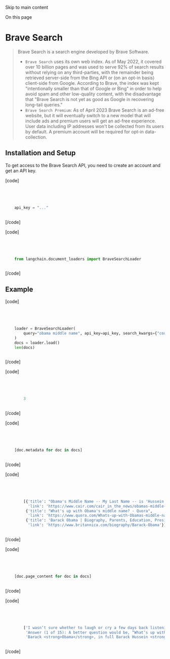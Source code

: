 

Skip to main content

On this page

# Brave Search

> Brave Search is a search engine developed by Brave Software.
>
>   * `Brave Search` uses its own web index. As of May 2022, it covered over 10 billion pages and was used to serve 92% of search results without relying on any third-parties, with the remainder being
> retrieved server-side from the Bing API or (on an opt-in basis) client-side from Google. According to Brave, the index was kept "intentionally smaller than that of Google or Bing" in order to help
> avoid spam and other low-quality content, with the disadvantage that "Brave Search is not yet as good as Google in recovering long-tail queries."
>   * `Brave Search Premium`: As of April 2023 Brave Search is an ad-free website, but it will eventually switch to a new model that will include ads and premium users will get an ad-free experience.
> User data including IP addresses won't be collected from its users by default. A premium account will be required for opt-in data-collection.
>

## Installation and Setup​

To get access to the Brave Search API, you need to create an account and get an API key.

[code]
```python




    api_key = "..."  
    


```
[/code]


[code]
```python




    from langchain.document_loaders import BraveSearchLoader  
    


```
[/code]


## Example​

[code]
```python




    loader = BraveSearchLoader(  
        query="obama middle name", api_key=api_key, search_kwargs={"count": 3}  
    )  
    docs = loader.load()  
    len(docs)  
    


```
[/code]


[code]
```python




        3  
    


```
[/code]


[code]
```python




    [doc.metadata for doc in docs]  
    


```
[/code]


[code]
```python




        [{'title': "Obama's Middle Name -- My Last Name -- is 'Hussein.' So?",  
          'link': 'https://www.cair.com/cair_in_the_news/obamas-middle-name-my-last-name-is-hussein-so/'},  
         {'title': "What's up with Obama's middle name? - Quora",  
          'link': 'https://www.quora.com/Whats-up-with-Obamas-middle-name'},  
         {'title': 'Barack Obama | Biography, Parents, Education, Presidency, Books, ...',  
          'link': 'https://www.britannica.com/biography/Barack-Obama'}]  
    


```
[/code]


[code]
```python




    [doc.page_content for doc in docs]  
    


```
[/code]


[code]
```python




        ['I wasn’t sure whether to laugh or cry a few days back listening to radio talk show host Bill Cunningham repeatedly scream Barack <strong>Obama</strong>’<strong>s</strong> <strong>middle</strong> <strong>name</strong> — my last <strong>name</strong> — as if he had anti-Muslim Tourette’s. “Hussein,” Cunningham hissed like he was beckoning Satan when shouting the ...',  
         'Answer (1 of 15): A better question would be, “What’s up with <strong>Obama</strong>’s first <strong>name</strong>?” President Barack Hussein <strong>Obama</strong>’s father’s <strong>name</strong> was Barack Hussein <strong>Obama</strong>. He was <strong>named</strong> after his father. Hussein, <strong>Obama</strong>’<strong>s</strong> <strong>middle</strong> <strong>name</strong>, is a very common Arabic <strong>name</strong>, meaning &quot;good,&quot; &quot;handsome,&quot; or ...',  
         'Barack <strong>Obama</strong>, in full Barack Hussein <strong>Obama</strong> II, (born August 4, 1961, Honolulu, Hawaii, U.S.), 44th president of the United States (2009–17) and the first African American to hold the office. Before winning the presidency, <strong>Obama</strong> represented Illinois in the U.S.']  
    


```
[/code]


